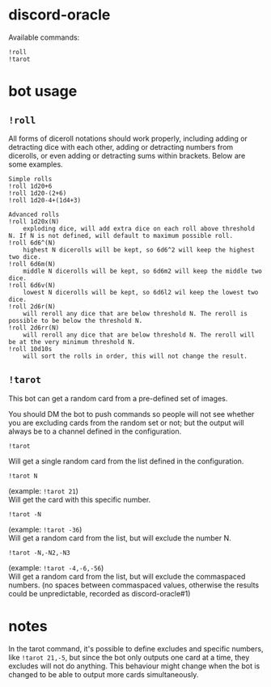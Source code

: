 # discord-oracle

Available commands:

```
!roll
!tarot
```

# bot usage

## `!roll`
All forms of diceroll notations should work properly, including adding or detracting dice with each other, adding or detracting numbers from dicerolls, or even adding or detracting sums within brackets. Below are some examples. <br>

```
Simple rolls
!roll 1d20+6
!roll 1d20-(2+6)
!roll 1d20-4+(1d4+3)

Advanced rolls
!roll 1d20x(N)
    exploding dice, will add extra dice on each roll above threshold N. If N is not defined, will default to maximum possible roll.
!roll 6d6^(N)
    highest N dicerolls will be kept, so 6d6^2 will keep the highest two dice.
!roll 6d6m(N)
    middle N dicerolls will be kept, so 6d6m2 will keep the middle two dice.
!roll 6d6v(N)
    lowest N dicerolls will be kept, so 6d6l2 wil keep the lowest two dice.
!roll 2d6r(N)
    will reroll any dice that are below threshold N. The reroll is possible to be below the threshold N.
!roll 2d6rr(N)
    will reroll any dice that are below threshold N. The reroll will be at the very minimum threshold N.
!roll 10d10s
    will sort the rolls in order, this will not change the result.
```

## `!tarot`
This bot can get a random card from a pre-defined set of images. 

You should DM the bot to push commands so people will not see whether you are excluding cards from the random set or not; but the output will always be to a channel defined in the configuration.

```
!tarot
```
Will get a single random card from the list defined in the configuration.

```
!tarot N
``` 
(example: `!tarot 21`) <br>
Will get the card with this specific number.

```
!tarot -N
```
(example: `!tarot -36`)<br>
Will get a random card from the list, but will exclude the number N.

```
!tarot -N,-N2,-N3
```
(example: `!tarot -4,-6,-56`) <br>
Will get a random card from the list, but will exclude the commaspaced numbers. (no spaces between commaspaced values, otherwise the results could be unpredictable, recorded as discord-oracle#1)


# notes
In the tarot command, it's possible to define excludes and specific numbers, like `!tarot 21,-5`, but since the bot only outputs one card at a time, they excludes will not do anything. This behaviour might change when the bot is changed to be able to output more cards simultaneously.
